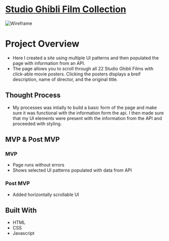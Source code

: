 # <strong> [Studio Ghibli Film Collection](https://iffat77.github.io/ui-pattern-project/)</strong>

![Wireframe](https://res.cloudinary.com/dsk8h1adc/image/upload/v1647908989/Screen_Shot_2022-03-21_at_8.19.24_PM_hzgtap.png)


# Project Overview

  - Here I created a site using multiple UI patterns and then populated the page with information from an API.
  - The page allows you to scroll through all 22 Studio Ghibli Films with click-able movie posters. Clicking the posters displays a breif description, name of director, and the original title.

## Thought Process

  - My processes was intially to build a basic form of the page and make sure it was functional with the information form the api. I then made sure that my UI elements were present with the information from the API and proceeded with styling.

## MVP & Post MVP

### MVP
- Page runs without errors
- Shows selected UI patterns populated with data from API


### Post MVP
- Added horizontally scrollable UI 

## Built With
 - HTML
 - CSS
 - Javascript


